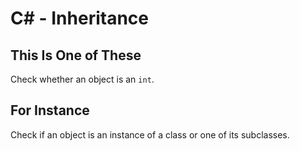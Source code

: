 # C# - Inheritance

## This Is One of These
Check whether an object is an `int`.

## For Instance
Check if an object is an instance of a class or one of its subclasses.
